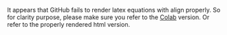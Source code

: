 It appears that GitHub fails to render latex equations with align properly.
So for clarity purpose, please make sure you refer to the
[Colab](https://colab.research.google.com/notebook#fileId=1wk2oQ05LmohxGYiA0G9UKsxU-5bKVjRV) version.
Or refer to the properly rendered html version.
